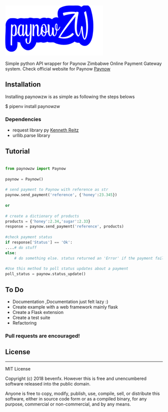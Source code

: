 ![Paynowzw Logo](./logo.png)

Simple python API wrapper for Paynow Zimbabwe Online Payment Gateway system.
Check official website for Paynow  [Paynow](http://www.paynow.co.zw)

## Installation

Installing paynowzw is as simple as following the steps belows

$ pipenv install paynowzw

### Dependencies

* request library py [Kenneth Reitz](https://)
* urllib.parse library


## Tutorial

```python

from paynowzw import Paynow

paynow = Paynow()

# send payment to Paynow with reference as str
paynow.send_payment('reference', {'honey':23.345})

or

# create a dictionary of products
products = {'honey':2.34,'sugar':2.33}
response = paynow.send_payment('reference', products)

#check payment status
if response['Status'] == 'Ok':
....# do stuff
else:
    # do something else. status returned an 'Error' if the payment fails

#Use this method to poll status updates about a payment
poll_status = paynow.status_update()

```

## To Do

* Documentation ,Documentation just felt lazy :)
* Create example with a web framework mainly flask
* Create a Flask extension
* Create a test suite 
* Refactoring

### Pull requests are encouraged!


## License
-------
MIT License

Copyright (c) 2018 bevenfx. However this is free and unencumbered software released into the public domain.

Anyone is free to copy, modify, publish, use, compile, sell, or
distribute this software, either in source code form or as a compiled
binary, for any purpose, commercial or non-commercial, and by any means.
